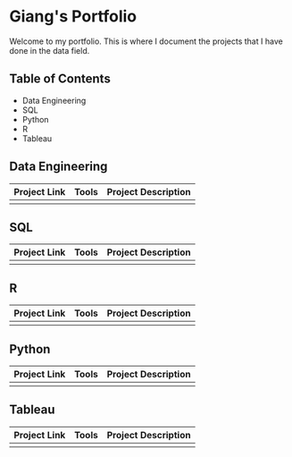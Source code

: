 # Giang's Portfolio
Welcome to my portfolio. This is where I document the projects that I have done in the data field.

## Table of Contents
- Data Engineering
- SQL
- Python
- R
- Tableau

## Data Engineering
Project Link | Tools | Project Description 
--- | --- | --- | 
 |  |  |
 
## SQL
Project Link | Tools | Project Description 
--- | --- | --- | 
 |  |  |
 
## R
Project Link | Tools | Project Description 
--- | --- | --- | 
 |  |  |
 
## Python
Project Link | Tools | Project Description 
--- | --- | --- | 
 |  |  |
 
## Tableau
Project Link | Tools | Project Description 
--- | --- | --- | 
 |  |  |
 
